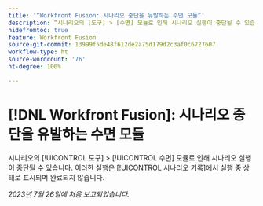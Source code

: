 ```yaml
---
title: '“Workfront Fusion: 시나리오 중단을 유발하는 수면 모듈”'
description: “시나리오의 [도구] > [수면] 모듈로 인해 시나리오 실행이 중단될 수 있습니다. 이러한 실행은 시나리오 기록에서 실행 중 상태로 표시되며 완료되지 않습니다.”
hidefromtoc: true
feature: Workfront Fusion
source-git-commit: 13999f5de48f612de2a75d179d2c3af0c6727607
workflow-type: ht
source-wordcount: '76'
ht-degree: 100%

---
```



# [!DNL Workfront Fusion]: 시나리오 중단을 유발하는 수면 모듈

시나리오의 [!UICONTROL 도구] > [!UICONTROL 수면] 모듈로 인해 시나리오 실행이 중단될 수 있습니다. 이러한 실행은 [!UICONTROL 시나리오 기록]에서 실행 중 상태로 표시되며 완료되지 않습니다.

_2023년 7월 26일에 처음 보고되었습니다._

